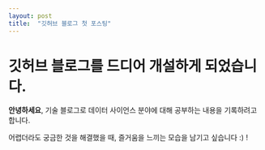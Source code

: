 ```yaml
---
layout: post
title:  "깃허브 블로그 첫 포스팅"
---
```


# 깃허브 블로그를 드디어 개설하게 되었습니다.

**안녕하세요**, 기술 블로그로 데이터 사이언스 분야에 대해 공부하는 내용을 기록하려고 합니다.

어렵더라도 궁금한 것을 해결했을 때, 즐거움을 느끼는 모습을 남기고 싶습니다 :) !
